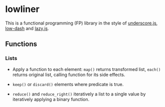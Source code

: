 # lowliner

This is a functional programming (FP) library in the style of [underscore.js](http://underscorejs.org), [low-dash](https://lodash.com) and [lazy.js](http://danieltao.com/lazy.js/).

## Functions

### Lists

* Apply a function to each element: `map()` returns transformed list, 
  `each()` returns original list, calling function for its side effects.

* `keep()` or `discard()` elements where predicate is true.

* `reduce()` and `reduce_right()` iteratively a list to a single value 
  by iteratively applying a binary function.
